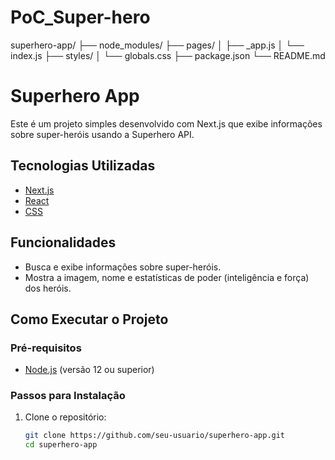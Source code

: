 # PoC_Super-hero

superhero-app/
├── node_modules/
├── pages/
│   ├── _app.js
│   └── index.js
├── styles/
│   └── globals.css
├── package.json
└── README.md

# Superhero App

Este é um projeto simples desenvolvido com Next.js que exibe informações sobre super-heróis usando a Superhero API.

## Tecnologias Utilizadas

- [Next.js](https://nextjs.org/)
- [React](https://reactjs.org/)
- [CSS](https://www.w3schools.com/css/)

## Funcionalidades

- Busca e exibe informações sobre super-heróis.
- Mostra a imagem, nome e estatísticas de poder (inteligência e força) dos heróis.

## Como Executar o Projeto

### Pré-requisitos

- [Node.js](https://nodejs.org/) (versão 12 ou superior)

### Passos para Instalação

1. Clone o repositório:

   ```bash
   git clone https://github.com/seu-usuario/superhero-app.git
   cd superhero-app
